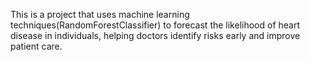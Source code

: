 This is a project that uses machine learning techniques(RandomForestClassifier) to forecast the likelihood of heart disease in individuals, helping doctors identify risks early and improve patient care.
